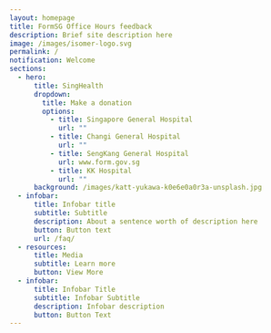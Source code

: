 ```yaml
---
layout: homepage
title: FormSG Office Hours feedback
description: Brief site description here
image: /images/isomer-logo.svg
permalink: /
notification: Welcome
sections:
  - hero:
      title: SingHealth
      dropdown:
        title: Make a donation
        options:
          - title: Singapore General Hospital
            url: ""
          - title: Changi General Hospital
            url: ""
          - title: SengKang General Hospital
            url: www.form.gov.sg
          - title: KK Hospital
            url: ""
      background: /images/katt-yukawa-k0e6e0a0r3a-unsplash.jpg
  - infobar:
      title: Infobar title
      subtitle: Subtitle
      description: About a sentence worth of description here
      button: Button text
      url: /faq/
  - resources:
      title: Media
      subtitle: Learn more
      button: View More
  - infobar:
      title: Infobar Title
      subtitle: Infobar Subtitle
      description: Infobar description
      button: Button Text
---
```

